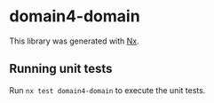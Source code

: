 # domain4-domain

This library was generated with [Nx](https://nx.dev).

## Running unit tests

Run `nx test domain4-domain` to execute the unit tests.
